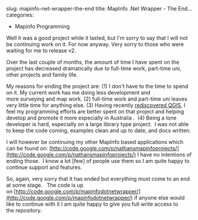 slug: mapinfo-net-wrapper-the-end
title: MapInfo .Net Wrapper - The End...
categories:
- Mapinfo Programming

Well it was a good project while it lasted, but I'm sorry to say that I will not be continuing work on it. For now anyway. Very sorry to those who were waiting for me to release v2.

Over the last couple of months, the amount of time I have spent on the project has decreased dramatically due to full-time work, part-time uni, other projects and family life.

My reasons for ending the project are: (1) I don't have to the time to spend on it. My current work has me doing less development and more surveying and map work. (2) full-time work and part-time uni leaves very little time for anything else. (3) Having recently [rediscovered QGIS](/2010/12/06/mapinfo-and-qgis-an-overview/), I feel my programming efforts are better spent on that project and helping develop and promote it more especially in Australia .  (4) Being a lone developer is hard, especially on a large library type project.  I was not able to keep the code coming, examples clean and up to date, and docs written.

I will however be continuing my other MapInfo based applications which can be found on: [http://code.google.com/p/nathansmapinfoprojects/](http://code.google.com/p/nathansmapinfoprojects/) I have no intentions of ending those.  I know a lot [few] of people use them so I am quite happy to continue support and features.

So, again, very sorry that it has ended but everything must come to an end at some stage.   The code is up on [http://code.google.com/p/mapinfodotnetwrapper/](http://code.google.com/p/mapinfodotnetwrapper/) if anyone else would like to continue with it I am quite happy to give you full write access to the repository.
